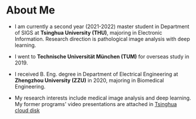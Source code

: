 About Me
======
* I am currently a second year (2021-2022) master student in Department of SIGS at **Tsinghua University (THU)**, majoring in Electronic Information. Research direction is pathological image analysis with deep learning.

* I went to **Technische Universität München (TUM)** for overseas study in 2019.

* I received B. Eng. degree in Department of Electrical Engineering at **Zhengzhou University (ZZU)** in 2020, majoring in Biomedical Engineering.

* My research interests include medical image analysis and deep learning. My former programs' video presentations are attached in [Tsinghua cloud disk](https://cloud.tsinghua.edu.cn/d/7c7f37fe497547199a63/)
